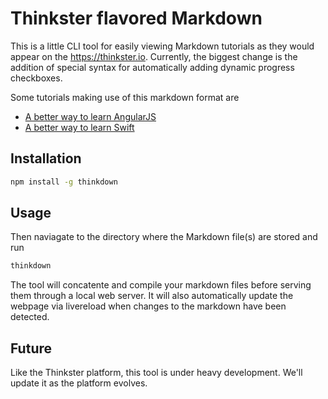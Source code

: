 Thinkster flavored Markdown
=========

This is a little CLI tool for easily viewing Markdown tutorials as they would
appear on the https://thinkster.io. Currently, the biggest change is the 
addition of special syntax for automatically adding dynamic progress checkboxes.

Some tutorials making use of this markdown format are

* [A better way to learn AngularJS](https://thinkster.io/angulartutorial/a-better-way-to-learn-angularjs)
* [A better way to learn Swift](https://thinkster.io/ios-tutorial/a-better-way-to-learn-swift/)

Installation
------------
```sh
npm install -g thinkdown
```

Usage
-----
Then naviagate to the directory where the Markdown file(s) are stored and run 
```sh
thinkdown
```

The tool will concatente and compile your markdown files before serving them 
through a local web server. It will also automatically update the webpage via 
livereload when changes to the markdown have been detected.

Future
------
Like the Thinkster platform, this tool is under heavy development. We'll update it as the platform evolves.
